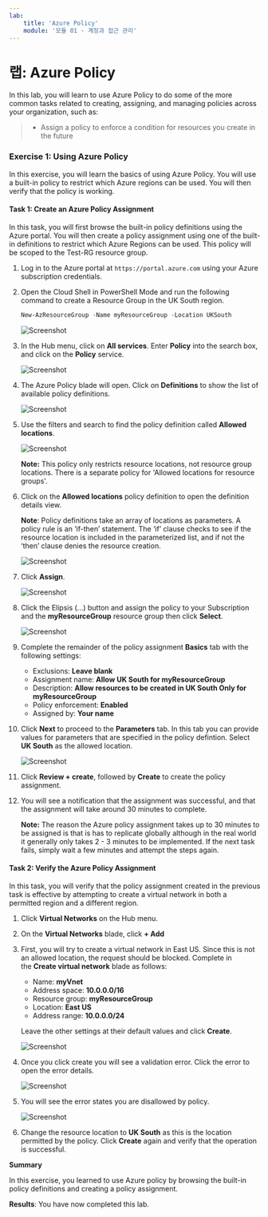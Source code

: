 ```yaml
---
lab:
    title: 'Azure Policy'
    module: '모듈 01 - 계정과 접근 관리'
---
```


# 랩: Azure Policy

In this lab, you will learn to use Azure Policy to do some of the more common tasks related to creating, assigning, and managing policies across your organization, such as:

> - Assign a policy to enforce a condition for resources you create in the future

### Exercise 1: Using Azure Policy

In this exercise, you will learn the basics of using Azure Policy. You will use a built-in policy to restrict which Azure regions can be used. You will then verify that the policy is working.

#### Task 1: Create an Azure Policy Assignment

In this task, you will first browse the built-in policy definitions using the Azure portal. You will then create a policy assignment using one of the built-in definitions to restrict which Azure Regions can be used. This policy will be scoped to the Test-RG resource group.

1.  Log in to the Azure portal at `https://portal.azure.com` using your Azure subscription credentials.

1.  Open the Cloud Shell in PowerShell Mode and run the following command to create a Resource Group in the UK South region.

    ```powershell
    New-AzResourceGroup -Name myResourceGroup -Location UKSouth
    ```

    ![Screenshot](../Media/Module-1/2019-12-30_18-18-29.png)

   

2.  In the Hub menu, click on **All services**. Enter **Policy** into the search box, and click on the **Policy** service.

    ![Screenshot](../Media/Module-1/2019-12-30_18-05-57.png)


3.  The Azure Policy blade will open. Click on **Definitions** to show the list of available policy definitions.

    ![Screenshot](../Media/Module-1/2019-12-30_18-10-13.png)


4.  Use the filters and search to find the policy definition called **Allowed locations**.

    ![Screenshot](../Media/Module-1/2019-12-30_18-10-59.png)



    **Note:** This policy only restricts resource locations, not resource group locations. There is a separate policy for 'Allowed locations for resource groups'.


5.  Click on the **Allowed locations** policy definition to open the definition details view. 

    **Note**: Policy definitions take an array of locations as parameters. A policy rule is an ‘if-then’ statement. The ‘if’ clause checks to see if the resource location is included in the parameterized list, and if not the ‘then’ clause denies the resource creation.

     ![Screenshot](../Media/Module-1/2019-12-30_18-13-49.png)


1.  Click **Assign**.

     ![Screenshot](../Media/Module-1/2019-12-30_18-23-26.png)




2.  Click the Elipsis (...) button and assign the policy to your Subscription and the **myResourceGroup** resource group then click **Select**.

     ![Screenshot](../Media/Module-1/2019-12-30_18-24-20.png)



3.  Complete the remainder of the policy assignment **Basics** tab with the following settings:

    -   Exclusions: **Leave blank**
    -   Assignment name: **Allow UK South for myResourceGroup**
    -   Description: **Allow resources to be created in UK South Only for myResourceGroup**
    -   Policy enforcement: **Enabled**
    -   Assigned by: **Your name**




1.  Click **Next** to proceed to the **Parameters** tab. In this tab you can  provide values for parameters that are specified in the policy defintion. Select **UK South** as the allowed location.

     ![Screenshot](../Media/Module-1/2019-12-30_18-29-49.png)


2.  Click **Review + create**, followed by **Create** to create the policy assignment. 

4.  You will see a notification that the assignment was successful, and that the assignment will take around 30 minutes to complete.

    **Note:** The reason the Azure policy assignment takes up to 30 minutes to be assigned is that is has to replicate globally although in the real world it generally only takes 2 - 3 minutes to be implemented.  If the next task fails, simply wait a few minutes and attempt the steps again.

#### Task 2: Verify the Azure Policy Assignment

In this task, you will verify that the policy assignment created in the previous task is effective by attempting to create a virtual network in both a permitted region and a different region.

1.  Click **Virtual Networks** on the Hub menu.

2.  On the **Virtual Networks** blade, click **+ Add**
3.  First, you will try to create a virtual network in East US. Since this is not an allowed location, the request should be blocked. Complete in the **Create virtual network** blade as follows:

    -   Name: **myVnet**
    -   Address space: **10.0.0.0/16**
    -   Resource group: **myResourceGroup**
    -   Location: **East US**
    -   Address range: **10.0.0.0/24**

    Leave the other settings at their default values and click **Create**.

    ![Screenshot](../Media/Module-1/2019-12-30_18-35-10.png)
  
4.  Once you click create you will see a validation error. Click the error to open the error details.

    ![Screenshot](../Media/Module-1/2019-12-30_18-37-20.png)


5.  You will see the error states you are disallowed by policy.

    ![Screenshot](../Media/Module-1/2019-12-30_18-39-17.png)



5.  Change the resource location to **UK South** as this is the location permitted by the policy. Click **Create** again and verify that the operation is successful.

**Summary**

In this exercise, you learned to use Azure policy by browsing the built-in policy definitions and creating a policy assignment.

**Results**: You have now completed this lab.

